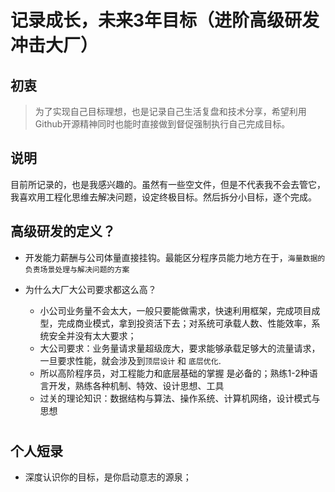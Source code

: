 # 记录成长，未来3年目标（进阶高级研发冲击大厂）

## 初衷
> 为了实现自己目标理想，也是记录自己生活复盘和技术分享，希望利用Github开源精神同时也能时直接做到督促强制执行自己完成目标。

## 说明
目前所记录的，也是我感兴趣的。虽然有一些空文件，但是不代表我不会去管它，我喜欢用工程化思维去解决问题，设定终极目标。然后拆分小目标，逐个完成。

## 高级研发的定义？
* 开发能力薪酬与公司体量直接挂钩。最能区分程序员能力地方在于，``海量数据的负责场景处理与解决问题的方案``

* 为什么大厂大公司要求都这么高？
  * 小公司业务量不会太大，一般只要能做需求，快速利用框架，完成项目成型，完成商业模式，拿到投资活下去；对系统可承载人数、性能效率，系统安全并没有太大要求；
  * 大公司要求：业务量请求量超级庞大，要求能够承载足够大的流量请求，一旦要求性能，就会涉及到``顶层设计`` 和 ``底层优化``.
  * 所以高阶程序员，对工程能力和底层基础的掌握 是必备的；熟练1-2种语言开发，熟练各种机制、特效、设计思想、工具
  * 过关的理论知识：数据结构与算法、操作系统、计算机网络，设计模式与思想

#

## 个人短录
* 深度认识你的目标，是你启动意志的源泉；


